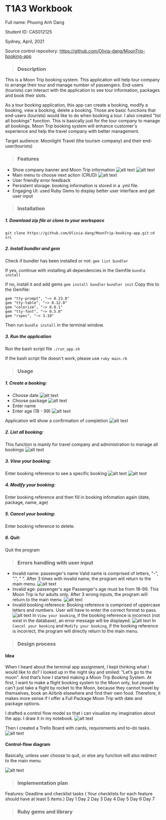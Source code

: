 # T1A3 Workbook
Full name: Phuong Anh Dang

Student ID: CAS012125

Sydney, April, 2021

Source control repository: https://github.com/Olivia-dang/MoonTrip-booking-app

> ### Description

This is a Moon Trip booking system. This application will help tour company to arrange their tour and manage number of passengers. End-users (tourists) can interact with the application to see tour information, packages and book their slots.

As a tour booking application, this app can create a booking, modify a booking, view a booking, delete a booking. Those are basic functions that end-users (tourists) would like to do when booking a tour. I also created "list all bookings" function. This is basically just for the tour company to manage all bookings. 
Moon Trip booking system will enhance customer's experience and help the travel company with better management.

Target audience: Moonlight Travel (the tourism company) and their end-user(tourists)

> ### Features
- Show company banner and Moon Trip information
![alt text](./docs/banner.png)
![alt text](./docs/tour-introduction.png)
- Main menu to choose next action (CRUD)
![alt text](./docs/menu.png)
- User friendly error feedback
- Persistent storage: booking information is stored in a .yml file.
- Engaging UI: used Ruby Gems to display better user interface and get user input


> ### Installation

##### 1. Download zip file or clone to your workspace

`git clone https://github.com/Olivia-dang/MoonTrip-booking-app.git`
`cd src`

##### 2. Install bundler and gem

Check if bundler has been installed or not:
`gem list bundler`

If yes, continue with installing all dependencies in the Gemfile
`bundle install`


If no, install it and add gems
`gem install bundler`
`bundler init`
Copy this to the Gemfile:
```
gem "tty-prompt", "~> 0.23.0"
gem "tty-table", "~> 0.12.0"
gem "colorize", "~> 0.8.1"
gem "tty-font", "~> 0.5.0"
gem "rspec", "~> 3.10"
```
Then run `bundle install` in the terminal window.

##### 3. Run the application

Run the bash script file
`./run_app.sh`

If the bash script file doesn't work, please use
`ruby main.rb`

> ### Usage
##### 1. Create a booking:
- Choose date 
![alt text](./docs/choose-date.png)
- Choose package
![alt text](./docs/choose-package.png)
- Enter name 
- Enter age (18 - 99)
![alt text](./docs/name-age.png)

Application will show a confirmation of completion
![alt text](./docs/receipt.png)

##### 2. List all booking:
This function is mainly for travel company and administration to manage all bookings
![alt text](./docs/list-all.png)

##### 3. View your booking:
Enter booking reference to see a specific booking
![alt text](./docs/view-bk-1.png)
![alt text](./docs/view-bk-2.png)

##### 4. Modify your booking:
Enter booking reference and then fill in booking infomation again (date, package, name, age)

##### 5. Cancel your booking:
Enter booking reference to delete.

##### 6. Quit:
Quit the program
> ### Errors handling with user input
- Invalid name: passenger's name
Valid name is comprised of letters, "-", ".", " ". After 3 times with invalid name, the program will return to the main menu.
![alt text](./docs/invalid-name.png)
- Invalid age: passenger's age
Passenger's age must be from 18-99. This Moon Trip is for adults only.
After 3 wrong inputs, the program will return to the main menu.
![alt text](./docs/invalid-age.png)
- Invalid booking reference:
Booking reference is comprised of uppercase letters and numbers. User will have to enter the correct format to pass.
![alt text](./docs/invalid-bk.png)
In `View your booking`, if the booking reference is incorrect (not exist in the database), an error message will be displayed.
![alt text](./docs/invalid-show-bk.png)
In `Cancel your booking` and `Modify your booking`, if the booking reference is incorrect, the program will directly return to the main menu.

> ### Design process
#### Idea

When I heard about the terminal app assignment, I kept thinking what I would like to do? I looked up in the night sky and smiled: “Let’s go to the moon”. And that’s how I started making a Moon Trip Booking System.
At first, I want to make a flight booking system to the Moon only, but people can't just take a flight by rocket to the Moon, because they cannot travel by themselves, book an Airbnb elsewhere and find their own food. Therefore, it makes more sense if I offer a Full Package Moon Trip with date and package options.

I drafted a control flow model so that i can visualize my imagination about the app. I draw it in my notebook.
![alt text](./docs/sketch.jpg)

Then I created a Trello Board with cards, requirements and to-do tasks. 
![alt text](./docs/trello.png)

#### Control-flow diagram
Basically, unless user choose to quit, or else any function will also redirect to the main menu.

![alt text](./docs/diagram.png)

> ### Implementation plan
Features:
Deadline and checklist tasks
( Your checklists for each feature should have at least 5 items.)
Day 1
Day 2
Day 3
Day 4
Day 5
Day 6
Day 7

> ### Ruby gems and library
